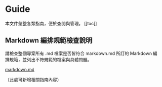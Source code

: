 # Guide

本文件彙整各類指南，便於查閱與管理。
[[toc]]

## Markdown 編排規範檢查說明

請檢查整個專案所有 .md 檔案是否皆符合 markdown.md 所訂的 Markdown 編排規範，並列出不符規範的檔案與具體問題。

[markdown.md](/guide/markdown.md)

（此處可新增相關指南內容）
